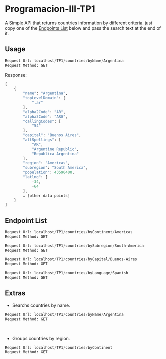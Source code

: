 # Programacion-III-TP1
A Simple API that returns countries information by different criteria.
just copy one of the [Endpoints List](#endpoint-list) below and pass the search text at the end of it.
## Usage

```python
Request Url: localhost/TP1/countries/byName/Argentina
Request Method: GET
```
Response:

```python
[
    {
        "name": "Argentina",
        "topLevelDomain": [
            ".ar"
        ],
        "alpha2Code": "AR",
        "alpha3Code": "ARG",
        "callingCodes": [
            "54"
        ],
        "capital": "Buenos Aires",
        "altSpellings": [
            "AR",
            "Argentine Republic",
            "República Argentina"
        ],
        "region": "Americas",
        "subregion": "South America",
        "population": 43590400,
        "latlng": [
            -34,
            -64
        ],
        … [other data points]
    }
]
```

## Endpoint List

```python
Request Url: localhost/TP1/countries/byContinent/Americas
Request Method: GET
```
```python
Request Url: localhost/TP1/countries/bySubregion/South-America
Request Method: GET
```
```python
Request Url: localhost/TP1/countries/byCapital/Buenos-Aires
Request Method: GET
```
```python
Request Url: localhost/TP1/countries/byLanguage/Spanish
Request Method: GET
```

## Extras
* Searchs countries by name.
```python
Request Url: localhost/TP1/countries/byName/Argentina
Request Method: GET
```
<br>

* Groups countries by region.
```python
Request Url: localhost/TP1/countries/byContinent
Request Method: GET
```